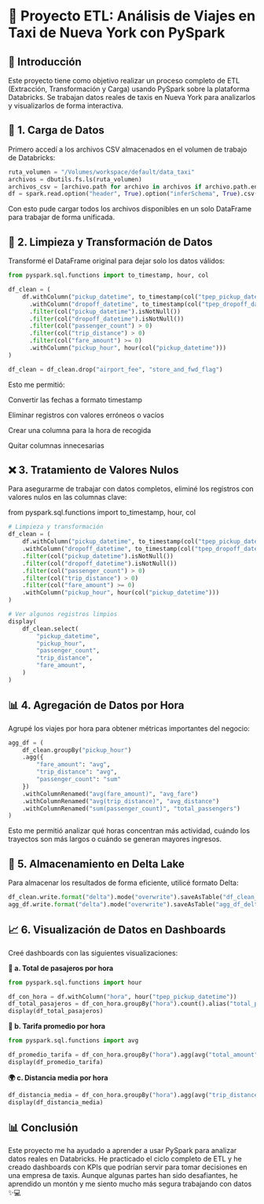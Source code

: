 # 🚗 Proyecto ETL: Análisis de Viajes en Taxi de Nueva York con PySpark

## 📌 Introducción

Este proyecto tiene como objetivo realizar un proceso completo de ETL (Extracción, Transformación y Carga) usando PySpark sobre la plataforma Databricks. Se trabajan datos reales de taxis en Nueva York para analizarlos y visualizarlos de forma interactiva.

## 📂 1. Carga de Datos

Primero accedí a los archivos CSV almacenados en el volumen de trabajo de Databricks:

```python
ruta_volumen = "/Volumes/workspace/default/data_taxi"
archivos = dbutils.fs.ls(ruta_volumen)
archivos_csv = [archivo.path for archivo in archivos if archivo.path.endswith(".csv")]
df = spark.read.option("header", True).option("inferSchema", True).csv(ruta_volumen)

```

Con esto pude cargar todos los archivos disponibles en un solo DataFrame para trabajar de forma unificada.

## 🧹 2. Limpieza y Transformación de Datos

Transformé el DataFrame original para dejar solo los datos válidos:

```python
from pyspark.sql.functions import to_timestamp, hour, col

df_clean = (
    df.withColumn("pickup_datetime", to_timestamp(col("tpep_pickup_datetime")))
      .withColumn("dropoff_datetime", to_timestamp(col("tpep_dropoff_datetime")))
      .filter(col("pickup_datetime").isNotNull())
      .filter(col("dropoff_datetime").isNotNull())
      .filter(col("passenger_count") > 0)
      .filter(col("trip_distance") > 0)
      .filter(col("fare_amount") >= 0)
      .withColumn("pickup_hour", hour(col("pickup_datetime")))
)

df_clean = df_clean.drop("airport_fee", "store_and_fwd_flag")
```

Esto me permitió:

Convertir las fechas a formato timestamp

Eliminar registros con valores erróneos o vacíos

Crear una columna para la hora de recogida

Quitar columnas innecesarias

## ❌ 3. Tratamiento de Valores Nulos

Para asegurarme de trabajar con datos completos, eliminé los registros con valores nulos en las columnas clave:

from pyspark.sql.functions import to_timestamp, hour, col
```python
# Limpieza y transformación
df_clean = (
    df.withColumn("pickup_datetime", to_timestamp(col("tpep_pickup_datetime")))
    .withColumn("dropoff_datetime", to_timestamp(col("tpep_dropoff_datetime")))
    .filter(col("pickup_datetime").isNotNull())
    .filter(col("dropoff_datetime").isNotNull())
    .filter(col("passenger_count") > 0)
    .filter(col("trip_distance") > 0)
    .filter(col("fare_amount") >= 0)
    .withColumn("pickup_hour", hour(col("pickup_datetime")))
)

# Ver algunos registros limpios
display(
    df_clean.select(
        "pickup_datetime",
        "pickup_hour",
        "passenger_count",
        "trip_distance",
        "fare_amount",
    )
)
```
## 📊 4. Agregación de Datos por Hora

Agrupé los viajes por hora para obtener métricas importantes del negocio:
```python
agg_df = (
    df_clean.groupBy("pickup_hour")
    .agg({
        "fare_amount": "avg",
        "trip_distance": "avg",
        "passenger_count": "sum"
    })
    .withColumnRenamed("avg(fare_amount)", "avg_fare")
    .withColumnRenamed("avg(trip_distance)", "avg_distance")
    .withColumnRenamed("sum(passenger_count)", "total_passengers")
)
```
Esto me permitió analizar qué horas concentran más actividad, cuándo los trayectos son más largos o cuándo se generan mayores ingresos.

## 📀 5. Almacenamiento en Delta Lake

Para almacenar los resultados de forma eficiente, utilicé formato Delta:
```python
df_clean.write.format("delta").mode("overwrite").saveAsTable("df_clean_delta")
agg_df.write.format("delta").mode("overwrite").saveAsTable("agg_df_delta")
```

## 📈 6. Visualización de Datos en Dashboards

Creé dashboards con las siguientes visualizaciones:

**📆 a. Total de pasajeros por hora**

```python
from pyspark.sql.functions import hour

df_con_hora = df.withColumn("hora", hour("tpep_pickup_datetime"))
df_total_pasajeros = df_con_hora.groupBy("hora").count().alias("total_pasajeros")
display(df_total_pasajeros)
```

**💸 b. Tarifa promedio por hora**

```python
from pyspark.sql.functions import avg

df_promedio_tarifa = df_con_hora.groupBy("hora").agg(avg("total_amount").alias("promedio_tarifa"))
display(df_promedio_tarifa)
```

**🌍 c. Distancia media por hora**

```python
df_distancia_media = df_con_hora.groupBy("hora").agg(avg("trip_distance").alias("distancia_media"))
display(df_distancia_media)
```

## 📊 Conclusión

Este proyecto me ha ayudado a aprender a usar PySpark para analizar datos reales en Databricks. He practicado el ciclo completo de ETL y he creado dashboards con KPIs que podrían servir para tomar decisiones en una empresa de taxis. Aunque algunas partes han sido desafiantes, he aprendido un montón y me siento mucho más segura trabajando con datos ✨💻
